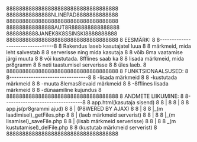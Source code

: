 88888888888888888888888888888888888
88888888888888NLINEPAD8888888888888
88888888888888888888888888888888888
888888888888888AUT8R888888888888888
8888888888JANEK8K8SSINSKI8888888888
88888888888888888888888888888888888
8 EESMÄRK:                        8
8---------------------------------8
8 Rakendus laseb kasutajatel luua 8
8 märkmeid, mida leht salvestab   8
8 serverisse ning mida kasutaja   8
8 võib 8ma vaatamise järgi muuta  8
8 või kustutada. 8fflines saab ka 8
8 lisada märkmeid, mida pr8gramm  8
8 neti taastumisel serverisse     8
8 üles laeb.                      8
88888888888888888888888888888888888
8 FUNKTSIONAALSUSED:              8
8---------------------------------8
8 -lisada märkmeid                8
8 -kustutada märkmeid             8
8 -muuta 8lemas8levaid märkmeid   8
8 -8fflines lisada märkmeid       8
8 -dünaamiline kujundus           8
88888888888888888888888888888888888
8 ANDMETE LIIKUMINE:              8
8---------------------------------8
8 app.html(kasutaja sisend)       8
8 |                               8
8 |                               8
8 app.js(pr8grammi ajud)          8
8 |    (P8WERED BY AJAX)          8
8 |                               8
8 |\_(m laadimisel)_getFiles.php  8
8 |   (laeb märkmeid serverist)   8
8 |                               8
8 |\_(m lisamisel)_saveFile.php   8
8 |  (lisab märkmeid serverisse)  8
8 |                               8
8  \_(m kustutamisel)_delFile.php 8
8   (kustutab märkmeid serverist) 8
88888888888888888888888888888888888